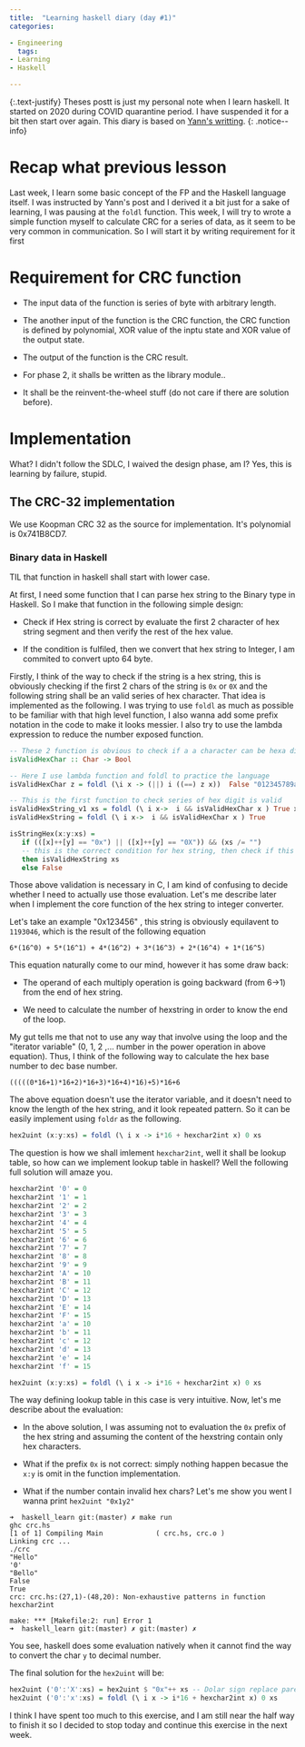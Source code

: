 ```yaml
---
title:  "Learning haskell diary (day #1)"
categories:

- Engineering
  tags:
- Learning
- Haskell

---
```


{:.text-justify}
Theses postt is just my personal note when I learn haskell. It started on 2020 during COVID quarantine period. I have suspended it for a bit then start over again. This diary is based on [Yann's writting](https://yannesposito.com/Scratch/en/blog/Haskell-the-Hard-Way/#navigation).
{: .notice--info}

# Recap what previous lesson

Last week, I learn some basic concept of the FP and the Haskell language itself. I was instructed by Yann's post and I derived it a bit just for a sake of learning, I was pausing at the `foldl` function. This week, I will try to wrote a simple function myself to calculate CRC for a series of data, as it seem to be very common in communication. So I will start it by writing requirement for it first

# Requirement for CRC function

* The input data of the function is series of byte with arbitrary length.

* The another input of the function is the CRC function, the CRC function is defined by polynomial, XOR value of the inptu state and XOR value of the output state.

* The output of the function is the CRC result.

* For phase 2, it shalls be written as the library module..

* It shall be the reinvent-the-wheel stuff (do not care if there are solution before).

# Implementation

What? I didn't follow the SDLC, I waived the design phase, am I? Yes, this is learning by failure, stupid.

## The CRC-32 implementation

We use Koopman CRC 32 as the source for implementation. It's polynomial is 0x741B8CD7.

### Binary data in Haskell

TIL that function in haskell shall start with lower case.

At first, I need some function that I can parse hex string to the Binary type in Haskell. So I make that function in the following simple design:

* Check if Hex string is correct by evaluate the first 2 character of hex string segment and then verify the rest of the hex value.

* If the condition is fulfiled, then we convert that hex string to Integer, I am commited to convert upto 64 byte.

Firstly, I think of the way to check if the string is a hex string, this is obviously checking if the first 2 chars of the string is `0x` or `0X` and the following string shall be an valid series of hex character. That idea is implemented as the following. I was trying to use `foldl` as much as possible to be familiar with that high level function, I also wanna add some prefix notation in the code to make it looks messier. I also try to use the lambda expression to reduce the number exposed function.

```haskell
-- These 2 function is obvious to check if a a character can be hexa digit
isValidHexChar :: Char -> Bool

-- Here I use lambda function and foldl to practice the language
isValidHexChar z = foldl (\i x -> (||) i ((==) z x))  False "012345789abcdefABCDEF"

-- This is the first function to check series of hex digit is valid
isValidHexString_v1 xs = foldl (\ i x->  i && isValidHexChar x ) True xs
isValidHexString = foldl (\ i x->  i && isValidHexChar x ) True 

isStringHex(x:y:xs) = 
   if (([x]++[y] == "0x") || ([x]++[y] == "0X")) && (xs /= "")
   -- this is the correct condition for hex string, then check if this hex string has any weird data
   then isValidHexString xs
   else False


```

Those above validation is necessary in C, I am kind of confusing to decide whether I need to actually use those evaluation. Let's me describe later when I implement the core function of the hex string to integer converter.

Let's take an example "0x123456" , this string is obviously equilavent to `1193046`, which is the result of the following equation

```6*(16^0)
6*(16^0) + 5*(16^1) + 4*(16^2) + 3*(16^3) + 2*(16^4) + 1*(16^5)
```

 This equation naturally come to our mind, however it has some draw back:

* The operand of each multiply operation is going backward (from 6->1) from the end of hex string.

* We need to calculate the number of hexstring in order to know the end of the loop.

My gut tells me that not to use any way that involve using the loop and the "iterator variable" (0, 1, 2 ,... number in the power operation in above equation). Thus, I think of the following way to calculate the hex base number to dec base number.

```
(((((0*16+1)*16+2)*16+3)*16+4)*16)+5)*16+6
```

The above equation doesn't use the iterator variable, and it doesn't need to know the length of the hex string, and it look repeated pattern. So it can be easily implement using `foldr` as the following.

```haskell
hex2uint (x:y:xs) = foldl (\ i x -> i*16 + hexchar2int x) 0 xs
```

The question is how we shall imlement `hexchar2int`, well it shall be lookup table, so how can we implement lookup table in haskell? Well the following full solution will amaze you.

```haskell
hexchar2int '0' = 0 
hexchar2int '1' = 1 
hexchar2int '2' = 2 
hexchar2int '3' = 3 
hexchar2int '4' = 4 
hexchar2int '5' = 5 
hexchar2int '6' = 6 
hexchar2int '7' = 7 
hexchar2int '8' = 8 
hexchar2int '9' = 9 
hexchar2int 'A' = 10
hexchar2int 'B' = 11
hexchar2int 'C' = 12
hexchar2int 'D' = 13
hexchar2int 'E' = 14
hexchar2int 'F' = 15
hexchar2int 'a' = 10
hexchar2int 'b' = 11
hexchar2int 'c' = 12
hexchar2int 'd' = 13
hexchar2int 'e' = 14
hexchar2int 'f' = 15

hex2uint (x:y:xs) = foldl (\ i x -> i*16 + hexchar2int x) 0 xs
```

The way defining lookup table in this case is very intuitive. Now, let's me describe about the evaluation:

* In the above solution, I was assuming not to evaluation the `0x` prefix of the hex string and assuming the content of the hexstring contain only hex characters.

* What if the prefix `0x` is not correct: simply nothing happen becasue the `x:y` is omit in the function implementation.

* What if the number contain invalid hex chars? Let's me show you went I wanna print `hex2uint "0x1y2"`

```sh-session
➜  haskell_learn git:(master) ✗ make run
ghc crc.hs
[1 of 1] Compiling Main             ( crc.hs, crc.o )
Linking crc ...
./crc
"Hello"
'0'
"Bello"
False
True
crc: crc.hs:(27,1)-(48,20): Non-exhaustive patterns in function hexchar2int

make: *** [Makefile:2: run] Error 1
➜  haskell_learn git:(master) ✗ git:(master) ✗
```

You see, haskell does some evaluation natively when it cannot find the way to convert the char `y` to decimal number. 

The final solution for the `hex2uint` will be:

```haskell
hex2uint ('0':'X':xs) = hex2uint $ "0x"++ xs -- Dolar sign replace parenthesis
hex2uint ('0':'x':xs) = foldl (\ i x -> i*16 + hexchar2int x) 0 xs
```

I think I have spent too much to this exercise, and I am still near the half way to finish it so I decided to stop today and continue this exercise in the next week.
